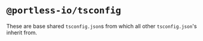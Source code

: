 # `@portless-io/tsconfig`

These are base shared `tsconfig.json`s from which all other `tsconfig.json`'s inherit from.
